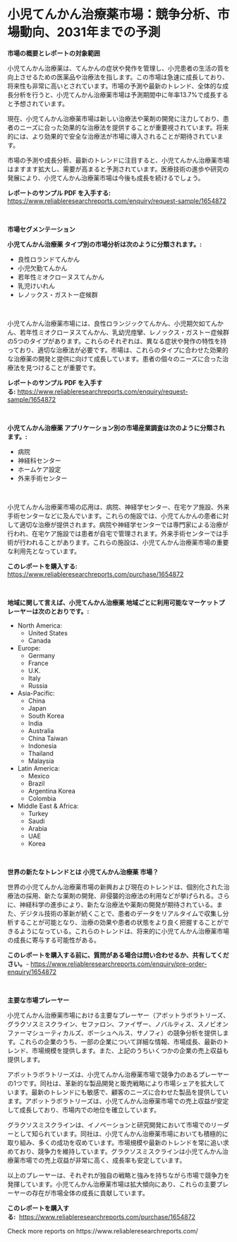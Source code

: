 <p><h1>小児てんかん治療薬市場：競争分析、市場動向、2031年までの予測</h1></p><p><strong>市場の概要とレポートの対象範囲</strong></p>
<p><p>小児てんかん治療薬は、てんかんの症状や発作を管理し、小児患者の生活の質を向上させるための医薬品や治療法を指します。この市場は急速に成長しており、将来性も非常に高いとされています。市場の予測や最新のトレンド、全体的な成長分析を行うと、小児てんかん治療薬市場は予測期間中に年率13.7%で成長すると予想されています。</p><p>現在、小児てんかん治療薬市場は新しい治療法や薬剤の開発に注力しており、患者のニーズに合った効果的な治療法を提供することが重要視されています。将来的には、より効果的で安全な治療法が市場に導入されることが期待されています。</p><p>市場の予測や成長分析、最新のトレンドに注目すると、小児てんかん治療薬市場はますます拡大し、需要が高まると予測されています。医療技術の進歩や研究の発展により、小児てんかん治療薬市場は今後も成長を続けるでしょう。</p></p>
<p><strong>レポートのサンプル PDF を入手する:</strong> <a href="https://www.reliableresearchreports.com/enquiry/request-sample/1654872">https://www.reliableresearchreports.com/enquiry/request-sample/1654872</a></p>
<p>&nbsp;</p>
<p><strong>市場セグメンテーション</strong></p>
<p><strong>小児てんかん治療薬 タイプ別の市場分析は次のように分類されます。:</strong></p>
<p><ul><li>良性ロランドてんかん</li><li>小児欠勤てんかん</li><li>若年性ミオクローヌスてんかん</li><li>乳児けいれん</li><li>レノックス・ガストー症候群</li></ul></p>
<p>&nbsp;</p>
<p><p>小児てんかん治療薬市場には、良性ロランジックてんかん、小児期欠如てんかん、若年性ミオクローヌスてんかん、乳幼児痙攣、レノックス・ガストー症候群の5つのタイプがあります。これらのそれぞれは、異なる症状や発作の特性を持っており、適切な治療法が必要です。市場は、これらのタイプに合わせた効果的な治療薬の開発と提供に向けて成長しています。患者の個々のニーズに合った治療法を見つけることが重要です。</p></p>
<p><strong>レポートのサンプル PDF を入手する:</strong>&nbsp;<a href="https://www.reliableresearchreports.com/enquiry/request-sample/1654872">https://www.reliableresearchreports.com/enquiry/request-sample/1654872</a></p>
<p>&nbsp;</p>
<p><strong> 小児てんかん治療薬 アプリケーション別の市場産業調査は次のように分類されます。:</strong></p>
<p><ul><li>病院</li><li>神経科センター</li><li>ホームケア設定</li><li>外来手術センター</li></ul></p>
<p>&nbsp;</p>
<p><p>小児てんかん治療薬市場の応用は、病院、神経学センター、在宅ケア施設、外来手術センターなどに及んでいます。これらの施設では、小児てんかんの患者に対して適切な治療が提供されます。病院や神経学センターでは専門家による治療が行われ、在宅ケア施設では患者が自宅で管理されます。外来手術センターでは手術が行われることがあります。これらの施設は、小児てんかん治療薬市場の重要な利用先となっています。</p></p>
<p><strong>このレポートを購入する:</strong>&nbsp; <a href="https://www.reliableresearchreports.com/purchase/1654872">https://www.reliableresearchreports.com/purchase/1654872</a></p>
<p>&nbsp;</p>
<p><strong>地域に関して言えば、小児てんかん治療薬 地域ごとに利用可能なマーケットプレーヤーは次のとおりです。:</strong></p>
<p><ul>
    <li>
        North America:
        <ul>
            <li>United States</li>
            <li>Canada</li>
        </ul>
    </li>
    <li>
        Europe:
        <ul>
            <li>Germany</li>
            <li>France</li>
            <li>U.K.</li>
            <li>Italy</li>
            <li>Russia</li>
        </ul>
    </li>
    <li>
        Asia-Pacific:
        <ul>
            <li>China</li>
            <li>Japan</li>
            <li>South Korea</li>
            <li>India</li>
            <li>Australia</li>
            <li>China Taiwan</li>
            <li>Indonesia</li>
            <li>Thailand</li>
            <li>Malaysia</li>
        </ul>
    </li>
    <li>
        Latin America:
        <ul>
            <li>Mexico</li>
            <li>Brazil</li>
            <li>Argentina Korea</li>
            <li>Colombia</li>
        </ul>
    </li>
    <li>
        Middle East & Africa:
        <ul>
            <li>Turkey</li>
            <li>Saudi</li>
            <li>Arabia</li>
            <li>UAE</li>
            <li>Korea</li>
        </ul>
    </li>
    </ul></p>
<p>&nbsp;</p>
<p><strong>世界の新たなトレンドとは 小児てんかん治療薬 市場？</strong></p>
<p><p>世界の小児てんかん治療薬市場の新興および現在のトレンドは、個別化された治療法の採用、新たな薬剤の開発、非侵襲的治療法の利用などが挙げられる。さらに、神経科学の進歩により、新たな治療法や薬剤の開発が期待されている。また、デジタル技術の革新が続くことで、患者のデータをリアルタイムで収集し分析することが可能となり、治療の効果や患者の状態をより良く把握することができるようになっている。これらのトレンドは、将来的に小児てんかん治療薬市場の成長に寄与する可能性がある。</p></p>
<p><strong>このレポートを購入する前に、質問がある場合は問い合わせるか、共有してください。</strong>- <a href="https://www.reliableresearchreports.com/enquiry/pre-order-enquiry/1654872">https://www.reliableresearchreports.com/enquiry/pre-order-enquiry/1654872</a></p>
<p>&nbsp;</p>
<p><strong>主要な市場プレーヤー</strong></p>
<p><p>小児てんかん治療薬市場における主要なプレーヤー（アボットラボラトリーズ、グラクソスミスクライン、セファロン、ファイザー、ノバルティス、スノビオンファーマシューティカルズ、ボーシュヘルス、サノフィ）の競争分析を提供します。これらの企業のうち、一部の企業について詳細な情報、市場成長、最新のトレンド、市場規模を提供します。また、上記のうちいくつかの企業の売上収益も提供します。 </p><p>アボットラボラトリーズは、小児てんかん治療薬市場で競争力のあるプレーヤーの1つです。同社は、革新的な製品開発と販売戦略により市場シェアを拡大しています。最新のトレンドにも敏感で、顧客のニーズに合わせた製品を提供しています。アボットラボラトリーズは、小児てんかん治療薬市場での売上収益が安定して成長しており、市場内での地位を確立しています。</p><p>グラクソスミスクラインは、イノベーションと研究開発において市場でのリーダーとして知られています。同社は、小児てんかん治療薬市場においても積極的に取り組み、多くの成功を収めています。市場規模や最新のトレンドを常に追い求めており、競争力を維持しています。グラクソスミスクラインは小児てんかん治療薬市場での売上収益が非常に高く、成長率も安定しています。</p><p>以上のプレーヤーは、それぞれが独自の戦略と強みを持ちながら市場で競争力を発揮しています。小児てんかん治療薬市場は拡大傾向にあり、これらの主要プレーヤーの存在が市場全体の成長に貢献しています。</p></p>
<p><strong>このレポートを購入する:</strong>&nbsp;&nbsp;<a href="https://www.reliableresearchreports.com/purchase/1654872">https://www.reliableresearchreports.com/purchase/1654872</a></p>
<p>Check more reports on https://www.reliableresearchreports.com/</p>